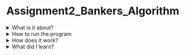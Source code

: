 # Assignment2_Bankers_Algorithm
<details>
  <summary>What is it about?</summary>
  <p>This program is to understand how deadlock works and how to pervent it.</p>
  <p>It runs though the processes and calculates the needed resources by taking the max resources it requires and subtract it from the allocated resources for each processes.</p>
  <p>If the needed resources is less than the available, it adds the allocated resources to the available resources.
  <p>This program works best on Linux.</p>
</details>
<details>
  <summary>How to run the program</summary>
  <ol>
    <li>Download the "Bankers_Algorithm.c".</li>
    <li>In terminal, set your directory to the location of "Bankers_Algorithm.c".</li>
    <li>Use gcc to complie the source code.</li>
      <ul>
        <li><code>$ gcc Bankers_Algorithm.c -o Bankers_Algorithm</code></li>
      </ul>
    <li>Run the program in terminal by entering the following command. If you closed the terminal or moved the object file, you must set or reset the directory to the location of the object file you just created.</li>
    <ul>
      <li><code>$ ./Bankers_Algorithm</code></li>
    </ul>
  </ol>
</details>
<details>
  <summary>How does it work?</summary>
  <p>The processes are borken up into three resources: A, B, C.</p>
  <p>Each process has allocated resources and has a max resources to complete the process.</p>
  <p>Max "A" resource is subtracted from allocatced "A" resource to calculate the needed resource for A. This step is repeated for B and C.</p>
  <p>If needed "A" resource is less than available "A", then it repeats the step for B and C. If not, it moves on to the next process.</p>
  <p>If all are true, the process will run and return the resources from the allocated to the available. For example, allocatated A is 2 and available A is 3, available A resource is updated to 5 because it is returning the allocated resources back to the available.</p>
  <p>It records which process was used so it can be skipped if it needs to go though the loop again. It also will keep track of which order the processes were executed.</p>
  <p>If all the processes were completed, the system is in a safe state. If not, the system is not in a safe state.</p>
</details>
<details>
  <summary>What did I learn?</summary>
  <p>Once I saw how the program was working from the example from geeksforgeeks.org, it made a lot more sense to me.</p>
  <p>It helped me understand how to use flags to keep the system in a safe state and how to determain if the process was in a safe state or not.</p>
  <p>If all the values of <code>f[i]</code> were 1, then the system is in a safe state. If any value in the array was 0 then it was not.</p>
</details>
